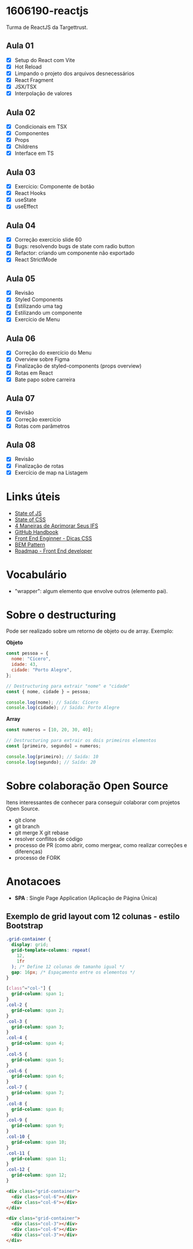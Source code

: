 # 1606190-reactjs

Turma de ReactJS da Targettrust.

## Aula 01

- [x] Setup do React com Vite
- [x] Hot Reload
- [x] Limpando o projeto dos arquivos desnecessários
- [x] React Fragment
- [x] JSX/TSX
- [x] Interpolação de valores

## Aula 02

- [x] Condicionais em TSX
- [x] Componentes
- [x] Props
- [x] Childrens
- [x] Interface em TS

## Aula 03

- [x] Exercício: Componente de botão
- [x] React Hooks
- [x] useState
- [x] useEffect

## Aula 04

- [x] Correção exercício slide 60
- [x] Bugs: resolvendo bugs de state com radio button
- [x] Refactor: criando um componente não exportado
- [x] React StrictMode

## Aula 05

- [x] Revisão
- [x] Styled Components
- [x] Estilizando uma tag
- [x] Estilizando um componente
- [x] Exercício de Menu

## Aula 06

- [x] Correção do exercício do Menu
- [x] Overview sobre Figma
- [x] Finalização de styled-components (props overview)
- [x] Rotas em React
- [x] Bate papo sobre carreira

## Aula 07

- [x] Revisão
- [x] Correção exercício
- [x] Rotas com parâmetros

## Aula 08

- [x] Revisão
- [x] Finalização de rotas
- [x] Exercício de map na Listagem

# Links úteis

- [State of JS](https://stateofjs.com/en-US)
- [State of CSS](https://stateofcss.com/en-US)
- [4 Maneiras de Aprimorar Seus IFS](https://www.linkedin.com/posts/isaac-gomes-matos_typescript-javascript-activity-7260263756784435200-wEwr)
- [GitHub Handbook](https://www.linkedin.com/posts/awdhesh-kumar-27427424b_gitgithub-mastery-streamline-your-version-ugcPost-7259194299597086720-P3K1)
- [Front End Enginner - Dicas CSS](https://www.linkedin.com/in/arbaoui-mehdi-793a96154/)
- [BEM Pattern](https://getbem.com/)
- [Roadmap - Front End developer](https://roadmap.sh/frontend)

# Vocabulário

- "wrapper": algum elemento que envolve outros (elemento pai).

# Sobre o destructuring

Pode ser realizado sobre um retorno de objeto ou de array.
Exemplo:

**Objeto**

```js
const pessoa = {
  nome: "Cícero",
  idade: 43,
  cidade: "Porto Alegre",
};

// Destructuring para extrair "nome" e "cidade"
const { nome, cidade } = pessoa;

console.log(nome); // Saída: Cícero
console.log(cidade); // Saída: Porto Alegre
```

**Array**

```js
const numeros = [10, 20, 30, 40];

// Destructuring para extrair os dois primeiros elementos
const [primeiro, segundo] = numeros;

console.log(primeiro); // Saída: 10
console.log(segundo); // Saída: 20
```

# Sobre colaboração Open Source

Itens interessantes de conhecer para conseguir colaborar com projetos Open Source.

- git clone
- git branch
- git merge X git rebase
- resolver conflitos de código
- processo de PR (como abrir, como mergear, como realizar correções e diferenças)
- processo de FORK

# Anotacoes

- **SPA** : Single Page Application (Aplicação de Página Única)

## Exemplo de grid layout com 12 colunas - estilo Bootstrap

```css
.grid-container {
  display: grid;
  grid-template-columns: repeat(
    12,
    1fr
  ); /* Define 12 colunas de tamanho igual */
  gap: 16px; /* Espaçamento entre os elementos */
}

[class^="col-"] {
  grid-column: span 1;
}
.col-2 {
  grid-column: span 2;
}
.col-3 {
  grid-column: span 3;
}
.col-4 {
  grid-column: span 4;
}
.col-5 {
  grid-column: span 5;
}
.col-6 {
  grid-column: span 6;
}
.col-7 {
  grid-column: span 7;
}
.col-8 {
  grid-column: span 8;
}
.col-9 {
  grid-column: span 9;
}
.col-10 {
  grid-column: span 10;
}
.col-11 {
  grid-column: span 11;
}
.col-12 {
  grid-column: span 12;
}
```

```html
<div class="grid-container">
  <div class="col-6"></div>
  <div class="col-6"></div>
</div>

<div class="grid-container">
  <div class="col-3"></div>
  <div class="col-6"></div>
  <div class="col-3"></div>
</div>
```
